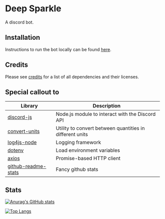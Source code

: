 # Deep Sparkle

A discord bot.

## Installation

Instructions to run the bot locally can be found [here](installation.md).

## Credits

Please see [credits](credits.md) for a list of all dependencies and their licenses.

## Special callout to

| Library | Description |
| ------- | ----------- |
| [discord-js](https://github.com/discordjs/discord.js) | Node.js module to interact with the Discord API |
| [convert-units](https://github.com/convert-units/convert-units) | Utility to convert between quantities in different units |
| [log4js-node](https://github.com/log4js-node/log4js-node) | Logging framework |
| [dotenv](https://github.com/motdotla/dotenv) | Load environment variables |
| [axios](https://github.com/axios/axios) | Promise-based HTTP client |
| [github-readme-stats](https://github.com/anuraghazra/github-readme-stats) | Fancy github stats |

## Stats

[![Anurag's GitHub stats](https://github-readme-stats.vercel.app/api?username=pbr4ne&show_icons=true&theme=radical)](https://github.com/anuraghazra/github-readme-stats)

[![Top Langs](https://github-readme-stats.vercel.app/api/top-langs/?username=pbr4ne&theme=radical&layout=compact)](https://github.com/anuraghazra/github-readme-stats)
